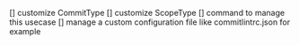[] customize CommitType
[] customize ScopeType
[] command to manage this usecase
[] manage a custom configuration file like commitlintrc.json for example
